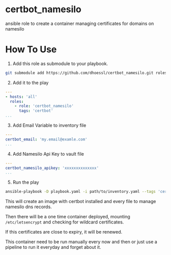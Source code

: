 # certbot_namesilo
ansible role to create a container managing certificates for domains on namesilo

# How To Use

1. Add this role as submodule to your playbook.

```bash
git submodule add https://github.com/dhoessl/certbot_namesilo.git roles/certbot_namesilo
```
2. Add it to the play

```yaml
---
- hosts: 'all'
  roles:
    - role: 'certbot_namesilo'
      tags: 'certbot'
...
```

3. Add Email Variable to inventory file
```yaml
---
certbot_email: 'my.email@examle.com'
...
```

4. Add Namesilo Api Key to vault file
```yaml
---
certbot_namesilo_apikey: 'xxxxxxxxxxxxxx'
...
```

5. Run the play
```bash
ansible-playbook -D playbook.yaml -i path/to/inventory.yaml --tags 'certbot'
```

This will create an image with certbot installed and every file to manage namesilo dns records.

Then there will be a one time container deployed, mounting `/etc/letsencrypt` and checking for wildcard certificates.

If this certificates are close to expiry, it will be renewed.

This container need to be run manually every now and then or just use a pipeline to run it everyday and forget about it.
